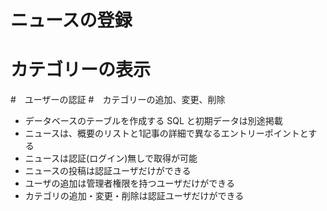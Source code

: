 # ニュースの登録
# カテゴリーの表示
#　ユーザーの認証
#　カテゴリーの追加、変更、削除

* データベースのテーブルを作成する SQL と初期データは別途掲載
* ニュースは、概要のリストと1記事の詳細で異なるエントリーポイントとする
* ニュースは認証(ログイン)無しで取得が可能
* ニュースの投稿は認証ユーザだけができる
* ユーザの追加は管理者権限を持つユーザだけができる
* カテゴリの追加・変更・削除は認証ユーザだけができる
